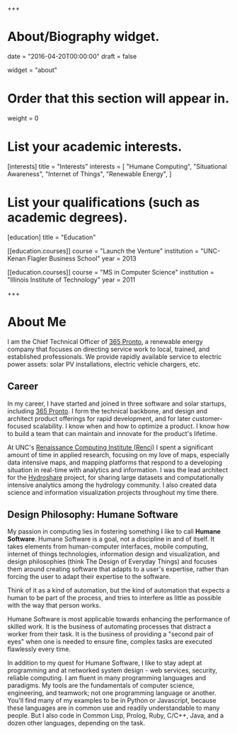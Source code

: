 +++
# About/Biography widget.

date = "2016-04-20T00:00:00"
draft = false

widget = "about"

# Order that this section will appear in.
weight = 0

# List your academic interests.
[interests]
  title = "Interests"
  interests = [
    "Humane Computing",
    "Situational Awareness",
    "Internet of Things",
    "Renewable Energy",
  ]

# List your qualifications (such as academic degrees).
[education]
  title = "Education"

[[education.courses]]
  course = "Launch the Venture"
  institution = "UNC-Kenan Flagler Business School"
  year = 2013

[[education.courses]]
  course = "MS in Computer Science"
  institution = "Illinois Institute of Technology"
  year = 2011

+++

# About Me

I am the Chief Technical Officer of [365 Pronto](https://www.365pronto.com), a
renewable energy company that focuses on directing service work to local,
trained, and established professionals. We provide rapidly available service to
electric power assets: solar PV installations, electric vehicle chargers, etc.

## Career

In my career, I have started and joined in three software and solar startups,
including [365 Pronto](https://www.365pronto.com). I form the technical
backbone, and design and architect product offerings for rapid development, and
for later customer-focused scalability. I know when and how to optimize a
product. I know how to build a team that can maintain and innovate for the
product's lifetime.

At UNC's [Renaissance Computing Institute (Renci)](http://www.renci.org) I spent
a significant amount of time in applied research,  focusing on my love of maps,
especially data intensive maps, and mapping  platforms that respond to a
developing situation in real-time with analytics  and information. I was the
lead architect for the [Hydroshare](https://www.hydroshare.org) project, for
sharing large datasets and computationally intensive analytics among the
hydrology community. I also created data science and information visualization
projects throughout my time there.  

## Design Philosophy: Humane Software

My passion in computing lies in fostering something I like to call **Humane
Software**. Humane Software is a goal, not a discipline in and of itself. It
takes elements from human-computer interfaces, mobile computing, internet of
things technologies, information design and visualization, and design
philosophies (think The Design of Everyday Things) and focuses them around
creating software that adapts to a user's expertise, rather than forcing the
user to adapt their expertise to the software.

Think of it as a kind of automation, but the kind of automation that expects a
human to be part of the process, and tries to interfere as little as possible
with the way that person works.

Humane Software is most applicable towards enhancing the performance of skilled
work. It is the business of automating processes that distract a worker from
their task. It is the business of providing a "second pair of eyes" when one is
needed to ensure fine, complex tasks are executed flawlessly every time.

In addition to my quest for Humane Software, I like to stay adept at programming
and at networked system design - web services, security, reliable computing. I
am fluent in many programming languages and paradigms. My tools are the
fundamentals of computer science, engineering, and teamwork; not one programming
language or another. You'll find many of my examples to be in Python or
Javascript, because these languages are in common use and readily understandable
to many people. But I also code in Common Lisp, Prolog, Ruby, C/C++, Java, and a
dozen other languages, depending on the task.

